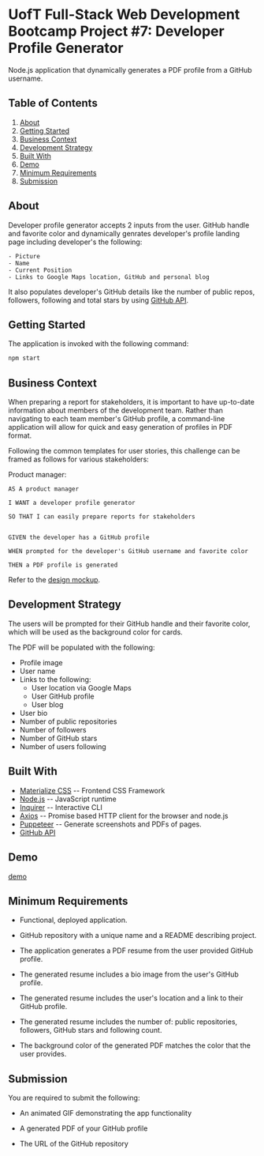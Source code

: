 # UofT Full-Stack Web Development Bootcamp Project #7: Developer Profile Generator

Node.js application that dynamically generates a PDF profile from a GitHub username.

## Table of Contents

1. [About](#about)
1. [Getting Started](#getting-started) 
1. [Business Context](#business-context)
1. [Development Strategy](#development-strategy)
1. [Built With](#built-with)
1. [Demo](#demo)
1. [Minimum Requirements](#minimum-requirements)
1. [Submission](#submission)

## About

Developer profile generator accepts 2 inputs from the user. GitHub handle and favorite color and dynamically genrates developer's profile landing page including developer's the following:

    - Picture
    - Name
    - Current Position
    - Links to Google Maps location, GitHub and personal blog

It also populates developer's GitHub details like the number of public repos, followers, following and total stars by using [GitHub API](https://developer.github.com/v3/).

## Getting Started

The application is invoked with the following command:

```sh
npm start
```

## Business Context

When preparing a report for stakeholders, it is important to have up-to-date information about members of the development team. Rather than navigating to each team member's GitHub profile, a command-line application will allow for quick and easy generation of profiles in PDF format.

Following the common templates for user stories, this challenge can be framed as follows for various stakeholders:

Product manager:

```
AS A product manager

I WANT a developer profile generator

SO THAT I can easily prepare reports for stakeholders


GIVEN the developer has a GitHub profile

WHEN prompted for the developer's GitHub username and favorite color

THEN a PDF profile is generated
```

Refer to the [design mockup](./assets/09-NodeJS-homework-demo.pdf).

## Development Strategy

The users will be prompted for their GitHub handle and their favorite color, which will be used as the background color for cards.

The PDF will be populated with the following:

* Profile image
* User name
* Links to the following:
  * User location via Google Maps
  * User GitHub profile
  * User blog
* User bio
* Number of public repositories
* Number of followers
* Number of GitHub stars
* Number of users following

## Built With
* [Materialize CSS](https://materializecss.com/) -- Frontend CSS Framework
* [Node.js](https://nodejs.org/en/docs/) -- JavaScript runtime
* [Inquirer](https://www.npmjs.com/package/inquirer) -- Interactive CLI
* [Axios](https://www.npmjs.com/package/axios) -- Promise based HTTP client for the browser and node.js
* [Puppeteer](https://www.npmjs.com/package/puppeteer) -- Generate screenshots and PDFs of pages.
* [GitHub API](https://developer.github.com/v3/)

## Demo

[demo](./assets/profile-generator-demo.gif)

## Minimum Requirements

* Functional, deployed application.

* GitHub repository with a unique name and a README describing project.

* The application generates a PDF resume from the user provided GitHub profile.

* The generated resume includes a bio image from the user's GitHub profile.

* The generated resume includes the user's location and a link to their GitHub profile.

* The generated resume includes the number of: public repositories, followers, GitHub stars and following count.

* The background color of the generated PDF matches the color that the user provides.

## Submission

You are required to submit the following:

* An animated GIF demonstrating the app functionality

* A generated PDF of your GitHub profile

* The URL of the GitHub repository






